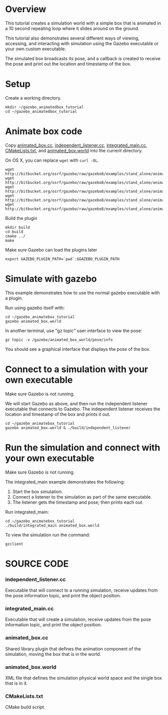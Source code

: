# Overview

This tutorial creates a simulation world with a simple box that is animated
in a 10 second repeating loop where it slides around on the ground.

This tutorial also demonstrates several different ways of viewing,
accessing, and interacting with simulation using the Gazebo executable
or your own custom executable.

The simulated box broadcasts its pose,
and a callback is created to receive the pose
and print out the location and timestamp of the box.

# Setup

Create a working directory.

~~~
mkdir ~/gazebo_animatedbox_tutorial
cd ~/gazebo_animatedbox_tutorial
~~~

# Animate box code

Copy [animated_box.cc](https://bitbucket.org/osrf/gazebo/src/gazebo8/examples/stand_alone/animated_box/animated_box.cc), [independent_listener.cc](https://bitbucket.org/osrf/gazebo/src/gazebo8/examples/stand_alone/animated_box/independent_listener.cc), [integrated_main.cc](https://bitbucket.org/osrf/gazebo/src/gazebo8/examples/stand_alone/animated_box/integrated_main.cc), [CMakeLists.txt](https://bitbucket.org/osrf/gazebo/src/gazebo8/examples/stand_alone/animated_box/CMakeLists.txt), and [animated_box.world](https://bitbucket.org/osrf/gazebo/src/gazebo8/examples/stand_alone/animated_box/animated_box.world) into the current directory.

On OS X, you can replace `wget` with `curl -OL`.

~~~
wget http://bitbucket.org/osrf/gazebo/raw/gazebo8/examples/stand_alone/animated_box/animated_box.cc
wget http://bitbucket.org/osrf/gazebo/raw/gazebo8/examples/stand_alone/animated_box/independent_listener.cc
wget http://bitbucket.org/osrf/gazebo/raw/gazebo8/examples/stand_alone/animated_box/integrated_main.cc
wget http://bitbucket.org/osrf/gazebo/raw/gazebo8/examples/stand_alone/animated_box/CMakeLists.txt
wget http://bitbucket.org/osrf/gazebo/raw/gazebo8/examples/stand_alone/animated_box/animated_box.world
~~~

Build the plugin

~~~
mkdir build
cd build
cmake ../
make
~~~

Make sure Gazebo can load the plugins later

~~~
export GAZEBO_PLUGIN_PATH=`pwd`:$GAZEBO_PLUGIN_PATH
~~~

# Simulate with gazebo

This example demonstrates how to use the normal
gazebo executable with a plugin.

Run using gazebo itself with:

~~~
cd ~/gazebo_animatebox_tutorial
gazebo animated_box.world
~~~

In another terminal, use "gz topic" user interface to view the pose:

~~~
gz topic -v /gazebo/animated_box_world/pose/info
~~~

You should see a graphical interface that displays the pose of the box.

# Connect to a simulation with your own executable

Make sure Gazebo is not running.

We will start Gazebo as above, and then run the independent listener
executable that connects to Gazebo. The independent listener receives
the location and timestamp of the box and prints it out.

~~~
cd ~/gazebo_animatebox_tutorial
gazebo animated_box.world & ./build/independent_listener
~~~

# Run the simulation and connect with your own executable

Make sure Gazebo is not running.

The integrated_main example demonstrates the following:

1. Start the box simulation.
2. Connect a listener to the simulation as part of the same executable.
3. The listener gets the timestamp and pose, then prints each out.

Run integrated_main:

~~~
cd ~/gazebo_animatebox_tutorial
./build/integrated_main animated_box.world
~~~

To view the simulation run the command:

~~~
gzclient
~~~

# SOURCE CODE

### independent_listener.cc

  Executable that will connect to a running simulation, receive updates from the pose information topic, and print the object position.

### integrated_main.cc

  Executable that will create a simulation, receive updates from the pose information topic, and print the object position.

### animated_box.cc

  Shared library plugin that defines the animation component of the simulation, moving the box that is in the world.

### animated_box.world

  XML file that defines the simulation physical world space and the single box that is in it.

### CMakeLists.txt

  CMake build script.
